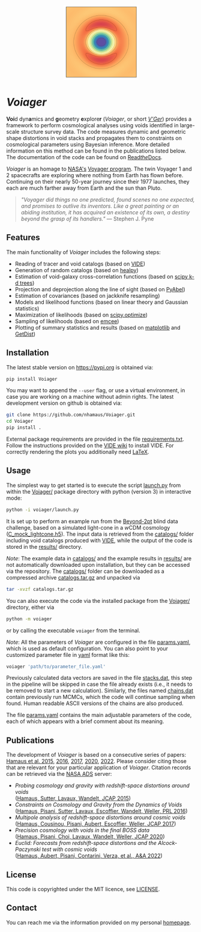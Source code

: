 <center>
<img src="docs/voiager.png" alt="Voiager" width="200"/>
</center>

# *Voiager*

**Voi**d dyn**a**mics and **g**eometry **e**xplore**r** (*Voiager*, or short [*V'Ger*](https://intl.startrek.com/database_article/vger)) provides a framework to perform cosmological analyses using voids identified in large-scale structure survey data. The code measures dynamic and geometric shape distortions in void stacks and propagates them to constraints on cosmological parameters using Bayesian inference. More detailed information on this method can be found in the publications listed below. The documentation of the code can be found on [Read*the*Docs](https://docs.readthedocs.io).

*Voiager* is an homage to [NASA's](https://voyager.jpl.nasa.gov/) [Voyager program](https://en.wikipedia.org/wiki/Voyager_program). The twin Voyager 1 and 2 spacecrafts are exploring where nothing from Earth has flown before. Continuing on their nearly 50-year journey since their 1977 launches, they each are much farther away from Earth and the sun than Pluto.

> *"Voyager did things no one predicted, found scenes no one expected, and promises to outlive its inventors. Like a great painting or an abiding institution, it has acquired an existence of its own, a destiny beyond the grasp of its handlers."* 
— Stephen J. Pyne


## Features

The main functionality of *Voiager* includes the following steps:

- Reading of tracer and void catalogs (based on [VIDE](https://bitbucket.org/cosmicvoids/vide_public/wiki/Home/))
- Generation of random catalogs (based on [healpy](https://healpy.readthedocs.io/))
- Estimation of void-galaxy cross-correlation functions (based on [scipy k-d trees](https://docs.scipy.org/doc/scipy/reference/generated/scipy.spatial.KDTree.html#scipy.spatial.KDTree))
- Projection and deprojection along the line of sight (based on [PyAbel](https://pyabel.readthedocs.io))
- Estimation of covariances (based on jackknife resampling)
- Models and likelihood functions (based on linear theory and Gaussian statistics)
- Maximization of likelihoods (based on [scipy.optimize](https://docs.scipy.org/doc/scipy/tutorial/optimize.html))
- Sampling of likelihoods (based on [emcee](https://emcee.readthedocs.io/))
- Plotting of summary statistics and results (based on [matplotlib](https://matplotlib.org/) and [GetDist](https://getdist.readthedocs.io/))


## Installation
The latest stable version on https://pypi.org is obtained via:
```sh
pip install Voiager
```
You may want to append the `--user` flag, or use a virtual environment, in case you are working on a machine without admin rights. The latest development version on github is obtained via:
```sh
git clone https://github.com/nhamaus/Voiager.git
cd Voiager
pip install .
```
External package requirements are provided in the file [requirements.txt](requirements.txt). Follow the instructions provided on the [VIDE wiki](https://bitbucket.org/cosmicvoids/vide_public/wiki/Home/) to install VIDE. For correctly rendering the plots you additionally need [LaTeX](https://texblog.org/installing-latex/).

## Usage

The simplest way to get started is to execute the script [launch.py](voiager/launch.py) from within the [Voiager/](./) package directory with python (version 3) in interactive mode:
```sh
python -i voiager/launch.py
```
It is set up to perform an example run from the [Beyond-2pt](https://github.com/ANSalcedo/Beyond2ptMock) blind data challenge, based on a simulated light-cone in a *w*CDM cosmology ([C_mock_lightcone.h5](https://github.com/ANSalcedo/Beyond2ptMock/blob/main/C_mock_lightcone.h5)). The input data is retrieved from the [catalogs/](catalogs/) folder including void catalogs produced with [VIDE](https://bitbucket.org/cosmicvoids/vide_public/wiki/Home/), while the output of the code is stored in the [results/](results/) directory.


*Note*: The example data in [catalogs/](catalogs/) and the example results in [results/](results/) are not automatically downloaded upon installation, but they can be accessed via the repository. The [catalogs/](catalogs/) folder can be downloaded as a compressed archive [catalogs.tar.gz](https://github.com/nhamaus/Voiager/releases/download/v0.1.0/catalogs.tar.gz) and unpacked via
```sh
tar -xvzf catalogs.tar.gz
```

You can also execute the code via the installed package from the [Voiager/](./) directory, either via
```sh
python -m voiager
```
or by calling the executable `voiager` from the terminal.

*Note*: All the parameters of *Voiager* are configured in the file [params.yaml](voiager/params.yaml), which is used as default configuration. You can also point to your customized parameter file in [yaml](https://pyyaml.org/) format like this:
```sh
voiager 'path/to/parameter_file.yaml'
```
Previously calculated data vectors are saved in the file [stacks.dat](/results/Beyond2pt/C_mock_lightcone_0240/stacks.dat), this step in the pipeline will be skipped in case the file already exists (i.e., it needs to be removed to start a new calculation). Similarly, the files named [chains.dat](/results/Beyond2pt/C_mock_lightcone_0240/chains.dat) contain previously run MCMCs, which the code will continue sampling when found. Human readable ASCII versions of the chains are also produced.

The file [params.yaml](voiager/params.yaml) contains the main adjustable parameters of the code, each of which appears with a brief comment about its meaning.


## Publications
The development of *Voiager* is based on a consecutive series of papers: [Hamaus et al. 2015](https://arxiv.org/abs/1507.04363), [2016](https://arxiv.org/abs/1602.01784), [2017](https://arxiv.org/abs/1705.05328), [2020](https://arxiv.org/abs/2007.07895), [2022](https://arxiv.org/abs/2108.10347). Please consider citing those that are relevant for your particular application of *Voiager*. Citation records can be retrieved via the [NASA ADS](https://ui.adsabs.harvard.edu/) server:

- *Probing cosmology and gravity with redshift-space distortions around voids*\
([Hamaus, Sutter, Lavaux, Wandelt, JCAP 2015](https://ui.adsabs.harvard.edu/abs/2015JCAP...11..036H/exportcitation))
- *Constraints on Cosmology and Gravity from the Dynamics of Voids*\
([Hamaus, Pisani, Sutter, Lavaux, Escoffier, Wandelt, Weller, PRL 2016](https://ui.adsabs.harvard.edu/abs/2016PhRvL.117i1302H/exportcitation))
- *Multipole analysis of redshift-space distortions around cosmic voids*\
([Hamaus, Cousinou, Pisani, Aubert, Escoffier, Weller, JCAP 2017](https://ui.adsabs.harvard.edu/abs/2017JCAP...07..014H/exportcitation))
- *Precision cosmology with voids in the final BOSS data*\
([Hamaus, Pisani, Choi, Lavaux, Wandelt, Weller, JCAP 2020](https://ui.adsabs.harvard.edu/abs/2020JCAP...12..023H/exportcitation))
- *Euclid: Forecasts from redshift-space distortions and the Alcock-Paczynski test with cosmic voids*\
([Hamaus, Aubert, Pisani, Contarini, Verza, et al., A&A 2022](https://ui.adsabs.harvard.edu/abs/2022A%26A...658A..20H/exportcitation))


## License
This code is copyrighted under the MIT licence, see [LICENSE](LICENSE).

## Contact
You can reach me via the information provided on my personal [homepage](https://www.usm.uni-muenchen.de/people/hamaus/).